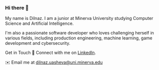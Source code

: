 ### Hi there 👋
My name is Dilnaz. I am a junior at Minerva University studying Computer Science and Artificial Intelligence.

I'm also a passionate software developer who loves challenging herself in various fields, including production engineering, machine learning, game development and cybersecurity. 


Get in Touch
💼 Connect with me on [LinkedIn](https://www.linkedin.com/in/dilnaz-uasheva/).

✉️ Email me at dilnaz.uasheva@uni.minerva.edu

<!--
**dilnazua/dilnazua** is a ✨ _special_ ✨ repository because its `README.md` (this file) appears on your GitHub profile.

Here are some ideas to get you started:

- 🔭 I’m currently working on ...
- 🌱 I’m currently learning ...
- 👯 I’m looking to collaborate on ...
- 🤔 I’m looking for help with ...
- 💬 Ask me about ...
- 📫 How to reach me: ...
- 😄 Pronouns: ...
- ⚡ Fun fact: ...
-->
